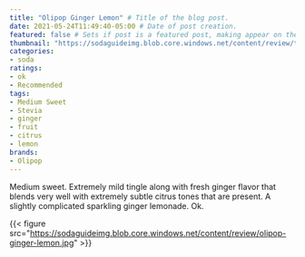 ```yaml
---
title: "Olipop Ginger Lemon" # Title of the blog post.
date: 2021-05-24T11:49:40-05:00 # Date of post creation.
featured: false # Sets if post is a featured post, making appear on the home page side bar.
thumbnail: "https://sodaguideimg.blob.core.windows.net/content/review/thumbs/olipop-ginger-lemon.jpg" # Sets thumbnail image appearing inside card on homepage.
categories:
- soda
ratings:
- ok
- Recommended
tags:
- Medium Sweet
- Stevia
- ginger
- fruit
- citrus
- lemon
brands:
- Olipop
---
```


Medium sweet. Extremely mild tingle along with fresh ginger flavor that blends very well with extremely subtle citrus tones that are present. A slightly complicated sparkling ginger lemonade. Ok.

{{< figure src="https://sodaguideimg.blob.core.windows.net/content/review/olipop-ginger-lemon.jpg" >}}